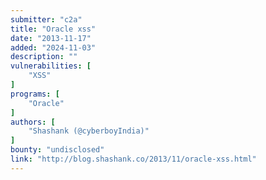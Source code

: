 ```yaml
---
submitter: "c2a"
title: "Oracle xss"
date: "2013-11-17"
added: "2024-11-03"
description: ""
vulnerabilities: [
    "XSS"
]
programs: [
    "Oracle"
]
authors: [
    "Shashank (@cyberboyIndia)"
]
bounty: "undisclosed"
link: "http://blog.shashank.co/2013/11/oracle-xss.html"
---
```




